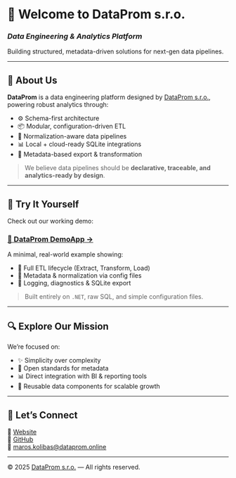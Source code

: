 # 👋 Welcome to DataProm s.r.o.

### *Data Engineering & Analytics Platform*  
Building structured, metadata-driven solutions for next-gen data pipelines.

---

## 🚀 About Us

**DataProm** is a data engineering platform designed by [DataProm s.r.o.](https://www.dataprom.online), powering robust analytics through:

- ⚙️ Schema-first architecture
- 📦 Modular, configuration-driven ETL
- 🧠 Normalization-aware data pipelines
- 📊 Local + cloud-ready SQLite integrations
- 📁 Metadata-based export & transformation

> We believe data pipelines should be **declarative, traceable, and analytics-ready by design**.

---

## 🧪 Try It Yourself

Check out our working demo:

### [🧩 DataProm DemoApp →](https://github.com/dataprom-online/etl-app)

A minimal, real-world example showing:
- 🧵 Full ETL lifecycle (Extract, Transform, Load)
- 📄 Metadata & normalization via config files
- 🐞 Logging, diagnostics & SQLite export

> Built entirely on `.NET`, raw SQL, and simple configuration files.

---

## 🔍 Explore Our Mission

We’re focused on:
- ✨ Simplicity over complexity
- 🧩 Open standards for metadata
- 📊 Direct integration with BI & reporting tools
- 🧱 Reusable data components for scalable growth

---

## 💬 Let’s Connect

🔗 [Website](https://www.dataprom.online)  
🐙 [GitHub](https://github.com/dataprom-online)  
📧 maros.kolibas@dataprom.online

---

© 2025 [DataProm s.r.o.](https://www.dataprom.online) — All rights reserved.
